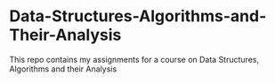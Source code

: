 # Data-Structures-Algorithms-and-Their-Analysis
This repo contains my assignments for a course on Data Structures, Algorithms and their Analysis
